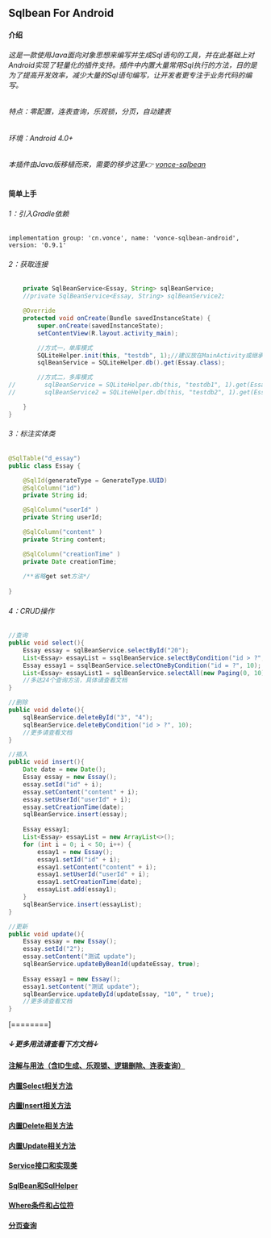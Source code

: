 ## Sqlbean For Android
#### 介绍
###### 这是一款使用Java面向对象思想来编写并生成Sql语句的工具，并在此基础上对Android实现了轻量化的插件支持。插件中内置大量常用Sql执行的方法，目的是为了提高开发效率，减少大量的Sql语句编写，让开发者更专注于业务代码的编写。

###### 特点：零配置，连表查询，乐观锁，分页，自动建表
###### 环境：Android 4.0+

###### 本插件由Java版移植而来，需要的移步这里👉 [vonce-sqlbean](https://github.com/Jovilam77/vonce-sqlbean "vonce-sqlbean")

#### 简单上手


###### 1：引入Gradle依赖
	implementation group: 'cn.vonce', name: 'vonce-sqlbean-android', version: '0.9.1'
###### 2：获取连接
```java
    private SqlBeanService<Essay, String> sqlBeanService;
	//private SqlBeanService<Essay, String> sqlBeanService2;

    @Override
    protected void onCreate(Bundle savedInstanceState) {
        super.onCreate(savedInstanceState);
        setContentView(R.layout.activity_main);

        //方式一，单库模式
        SQLiteHelper.init(this, "testdb", 1);//建议放在MainActivity或继承的Application
        sqlBeanService = SQLiteHelper.db().get(Essay.class);

        //方式二，多库模式
//        sqlBeanService = SQLiteHelper.db(this, "testdb1", 1).get(Essay.class);
//        sqlBeanService2 = SQLiteHelper.db(this, "testdb2", 1).get(Essay.class);

    }
}
```
###### 3：标注实体类

```java
@SqlTable("d_essay")
public class Essay {

	@SqlId(generateType = GenerateType.UUID)
	@SqlColumn("id")
	private String id;

	@SqlColumn("userId" )
	private String userId;

	@SqlColumn("content" )
	private String content;

	@SqlColumn("creationTime" )
	private Date creationTime;
	
	/**省略get set方法*/
	
}
```
###### 4：CRUD操作
```java
//查询
public void select(){
	Essay essay = sqlBeanService.selectById("20");
	List<Essay> essayList = ssqlBeanService.selectByCondition("id > ?", 10);
	Essay essay1 = ssqlBeanService.selectOneByCondition("id = ?", 10);
	List<Essay> essayList1 = sqlBeanService.selectAll(new Paging(0, 10));
	//多达24个查询方法，具体请查看文档
}

//删除
public void delete(){
	sqlBeanService.deleteById("3", "4");
	sqlBeanService.deleteByCondition("id > ?", 10);
	//更多请查看文档
}

//插入
public void insert(){
	Date date = new Date();
	Essay essay = new Essay();
	essay.setId("id" + i);
	essay.setContent("content" + i);
	essay.setUserId("userId" + i);
	essay.setCreationTime(date);
	sqlBeanService.insert(essay);
	
	Essay essay1;
    List<Essay> essayList = new ArrayList<>();
    for (int i = 0; i < 50; i++) {
        essay1 = new Essay();
        essay1.setId("id" + i);
        essay1.setContent("content" + i);
        essay1.setUserId("userId" + i);
        essay1.setCreationTime(date);
        essayList.add(essay1);
    }
    sqlBeanService.insert(essayList);
}

//更新
public void update(){
    Essay essay = new Essay();
    essay.setId("2");
    essay.setContent("测试 update");
    sqlBeanService.updateByBeanId(updateEssay, true);
	
	Essay essay1 = new Essay();
	essay1.setContent("测试 update");
	sqlBeanService.updateById(updateEssay, "10", " true);
	//更多请查看文档
}
```
[========]

##### ↓更多用法请查看下方文档↓

#### [注解与用法（含ID生成、乐观锁、逻辑删除、连表查询）](https://github.com/Jovilam77/vonce-sqlbean/blob/develop/doc/Annotation.md "注解与用法（含ID生成、乐观锁、逻辑删除、连表查询）")
#### [内置Select相关方法](https://github.com/Jovilam77/vonce-sqlbean/blob/develop/doc/Select.md "内置Select相关方法")
#### [内置Insert相关方法](https://github.com/Jovilam77/vonce-sqlbean/blob/develop/doc/Insert.md "内置Insert相关方法")
#### [内置Delete相关方法](https://github.com/Jovilam77/vonce-sqlbean/blob/develop/doc/Delete.md "内置Delete相关方法")
#### [内置Update相关方法](https://github.com/Jovilam77/vonce-sqlbean/blob/develop/doc/Update.md "内置Update相关方法")
#### [Service接口和实现类](https://github.com/Jovilam77/vonce-sqlbean/blob/develop/doc/Interface.md "Service接口和实现类")
#### [SqlBean和SqlHelper](https://github.com/Jovilam77/vonce-sqlbean/blob/develop/doc/SqlHelper.md "SqlBean和SqlHelper")
#### [Where条件和占位符](https://github.com/Jovilam77/vonce-sqlbean/blob/develop/doc/Where.md "Where条件和占位符")
#### [分页查询](https://github.com/Jovilam77/vonce-sqlbean/blob/develop/doc/Paging.md "分页查询")